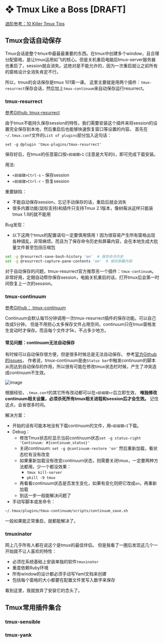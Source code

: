 # ❖ Tmux Like a Boss [DRAFT]

[进阶参考：10 Killer Tmux Tips](https://www.sitepoint.com/10-killer-tmux-tips/)

## Tmux会话自动保存
Tmux会话是整个tmux中最最最重要的东西。在tmux中创建多个window，且合理分配窗格，是让tmux运用如飞的核心。但是关机重启电脑后tmux-server服务器也重启了，session就会消失。这绝对是不能允许的，因为一次重启就让之前所有的窗格设计全消失肯定不行。

所以，tmux的会话保存是tmux 101第一课。
这里主要就是用两个插件：`tmux-resurrect`保存会话，然后加上`tmux-continuum`来自动保存运行resurrect。

### tmux-resurrect

[参考Github: tmux-resurrect](https://github.com/tmux-plugins/tmux-resurrect)

由于tmux不能持久保存session的特性，我们需要安装这个插件来将session的设置完全保存到本地，然后重启后也能够快速恢复窗口等设置的内容。
首先在`~/.tmux.conf`文件的`List of plugins`部分加入这句话：
```
set -g @plugin 'tmux-plugins/tmux-resurrect'
```
保存好后，在tmux的任意窗口按`<前缀键>I` (注意是大写的i)，即可完成下载安装。

用法:
- `<前缀键>Ctrl-s` - 保存session
- `<前缀键>Ctrl-r` - 恢复session

重要缺陷：
- 不能自动保存session，忘记手动保存的话，重启后就会消失
- 很多内置功能(鼠标支持)和插件只支持Tmux 2.1版本，像树莓派这样只能装tmux 1.9的就不能用

Bug发现：
- 以下这两个tmux的配置语句一定要慎用慎用！因为很容易产生所有窗格出现各种错乱，非常麻烦。而且为了保存命令历史和屏幕内容，会在本地生成大批量文件甚至包括压缩包
```sh
set -g @resurrect-save-bash-history 'on'  # 保存命令历史
set -g @resurrect-capture-pane-contents 'on'  # 保存屏幕内容
```

对于自动保存的问题，tmux-resurrect官方推荐另一个插件：`tmux-continuum`。非常好用，定期自动帮你保存session，电脑关机重启的话，打开tmux后会第一时间恢复上一次的session。

### tmux-continuum

[参考Github： tmux-continuum](https://github.com/tmux-plugins/tmux-continuum)

Continuum会默认每15分钟调用一次tmux-resurrect插件的保存功能。可以自己改成5分钟。
但是不用担心太多保存文件占用空间，continuum只在tmux窗格发生变动时才保存。而且每个文件才5k，不占多少地方。


#### 常见问题：continuum无法自动保存

有时候可以自动保存很方便，但是很多时候总是无法自动保存。
参考[官方Github的issues](https://github.com/tmux-plugins/tmux-continuum/issues/22)，
作者说，tmux-continuum是由`Status bar`中触发continuum的脚本从而达到自动保存的作用，所以很有可能在修改tmux状态栏时候，产生了冲突造成continuum不生效。

![image](https://user-images.githubusercontent.com/14041622/43254183-62a986f8-90f9-11e8-8b32-95dba15e10b4.png)

根据经验，`.tmux.conf`的其它所有改动都可以在`<前缀键>r`后立即生效，
**唯独修改continuum相关设置，必须杀死所有tmux相关进程和session后才会生效。**
记住这点，会省很多时间。

解决方案：
- 开始的话有可能本地没有下载continuum的文件，用`<前缀键>I`下载。
- Debug：
    - 修改Tmux状态栏显示当前continuum状态`set -g status-right 'Continuum: #{continuum_status}'`
    - 关闭continuum: `set -g @continuum-restore 'on'` 然后重新加载，看状态栏有没有改变
    - 如果重新加载没有改变continuum状态，则需要关闭tmux，一定要两种方法都用，少一个都没效果：
        - `tmux kill-server`
        - `pkill -9 tmux`
    - 再看看continuum状态是否发生变化，如果有变化则把它改成`on`，再重新加载
    - 到这一步一般能解决问题了
- 手动写脚本或发命令：
```sh
~/.tmux/plugins/tmux-continuum/scripts/continuum_save.sh
```

一般如果能正常重启，就都能解决了。

### tmuxinator

网上几乎所有人都在说这个是tmux的最佳伴侣。
但是我看了一圈后发现这几个一开始就不让人喜欢的特性：
- 必须在系统基础上安装单独的软件`tmuxinator`
- 重度依赖Ruby环境
- 所有window的设计都必须手动写Yaml文档来创建
- 包括每个窗格的大小都要在配置文件里写入数字来保存

看到这里，我就放弃了安装它的念头了。


## Tmux常用插件集合

### tmux-sensible


### tmux-yank

